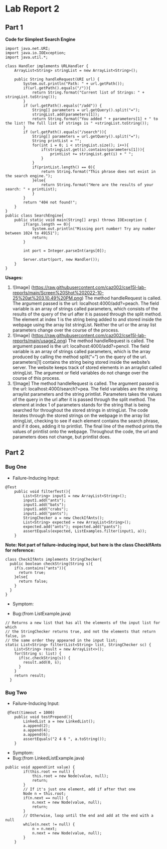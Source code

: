 # Lab Report 2
## Part 1
**Code for Simplest Search Engine**
```
import java.net.URI;
import java.io.IOException;
import java.util.*;

class Handler implements URLHandler {
    ArrayList<String> stringList = new ArrayList<String>();

    public String handleRequest(URI url) {
        System.out.println("Path: " + url.getPath());
        if(url.getPath().equals("/")){
            return String.format("Current list of Strings: " + stringList.toString());
        }
        if (url.getPath().equals("/add")) {
            String[] parameters = url.getQuery().split("=");
            stringList.add(parameters[1]);
            return String.format("You added " + parameters[1] + " to the list! The full list of strings is " +stringList.toString());
        }
        if (url.getPath().equals("/search")){
            String[] parameters = url.getQuery().split("=");
            String printList = "";
            for(int i = 0; i < stringList.size(); i++){
                if(stringList.get(i).contains(parameters[1])){
                    printList += stringList.get(i) + " ";
                }
            }
            if(printList.length() == 0){
                return String.format("This phrase does not exist in the search engine.");
            }else{
                return String.format("Here are the results of your search: " + printList);
            }
        }
        return "404 not found!";
    }
}
public class SearchEngine{
    public static void main(String[] args) throws IOException {
        if(args.length == 0){
            System.out.println("Missing port number! Try any number between 1024 to 49151");
            return;
        }

        int port = Integer.parseInt(args[0]);

        Server.start(port, new Handler());
    }
}
```
**Usages:**
1. ![Image] (https://raw.githubusercontent.com/caz002/cse15l-lab-reports/main/Screen%20Shot%202022-10-25%20at%203.10.49%20PM.png)
The method handleRequest is called. The argument passed is the url: localhost:4000/add?=peach. The field variable is an array of strings called parameters, which consists of the results of the query of the url after it is passed through the split method. The element at index 1 is the string being added to and stored inside the webpage using the array list stringList. Neither the url or the array list parameters change over the course of the process.
2. ![Image] (https://raw.githubusercontent.com/caz002/cse15l-lab-reports/main/usage2.png)
The method handleRequest is called. The argument passed is the url: localhost:4000/add?=pencil. The field variable is an array of strings called parameters, which is the array produced by calling the method split(“=”) on the query of the url. parameters[1] contains the string being stored inside the website’s server. The website keeps track of stored elements in an arraylist called stringList. The argument or field variables do not change over the course of this process.
3. ![Image]
The method handleRequest is called. The argument passed is the url: localhost:4000/search?=pea. The field variables are the string arraylist parameters and the string printlist. Parameters takes the values of the query in the url after it is passed through the split method. The element at index 1 of parameters stands for the string that is being searched for throughout the stored strings in stringList. The code iterates through the stored strings on the webpage in the array list stringList, checking to see if each element contains the search phrase, and if it does, adding it to printlist. The final line of the method prints the values of printlist onto the webpage. Throughout the code, the url and parameters does not change, but printlist does.

## Part 2
### Bug One
- Failure-Inducing Input:
```
@Test
    public void filterTest(){
        List<String> input1 = new ArrayList<String>();
        input1.add("ants");
        input1.add("bats");
        input1.add("crabs");
        input1.add("pants");
        StringChecker a = new CheckIfAnts();
        List<String> expected = new ArrayList<String>();
        expected.add("ants"); expected.add("pants"); 
        assertEquals(expected, ListExamples.filter(input1, a));
    }
```
**Note: Not part of failure-inducing input, but here is the class CheckIfAnts for reference:**
```
class CheckIfAnts implements StringChecker{
  public boolean checkString(String s){
    if(s.contains("ants")){
      return true;
    }else{
      return false;
    }
  }
}
```
- Symptom:

- Bug:(from ListExample.java)
```
// Returns a new list that has all the elements of the input list for which
// the StringChecker returns true, and not the elements that return false, in
// the same order they appeared in the input list;
static List<String> filter(List<String> list, StringChecker sc) {
    List<String> result = new ArrayList<>();
    for(String s: list) {
      if(sc.checkString(s)) {
        result.add(0, s);
      }
    }
    return result;
  }
```
### Bug Two
- Failure-Inducing Input:
```
 @Test(timeout = 1000)
    public void testPrepend(){
        LinkedList a = new LinkedList();
        a.append(2);
        a.append(4);
        a.append(6);
        assertEquals("2 4 6 ", a.toString());
    }
```
- Symptom:
- Bug:(from LinkedListExample.java)
```
public void append(int value) {
        if(this.root == null) {
            this.root = new Node(value, null);
            return;
        }
        // If it's just one element, add if after that one
        Node n = this.root;
        if(n.next == null) {
            n.next = new Node(value, null);
            return;
        }
        // Otherwise, loop until the end and add at the end with a null
        while(n.next != null) {
            n = n.next;
            n.next = new Node(value, null);
        }
    }
```
